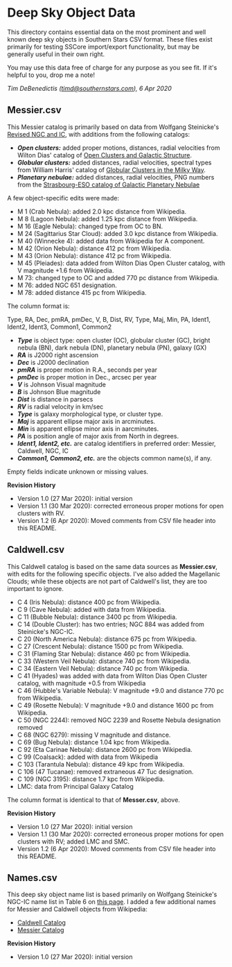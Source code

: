 Deep Sky Object Data
====================

This directory contains essential data on the most prominent and well known deep sky objects in Southern Stars CSV format.  These files exist primarily for testing SSCore import/export functionality, but may be generally useful in their own right.

You may use this data free of charge for any purpose as you see fit.  If it's helpful to you, drop me a note!

_Tim DeBenedictis (timd@southernstars.com), 6 Apr 2020_

Messier.csv
-----------

This Messier catalog is primarily based on data from Wolfgang Steinicke's [Revised NGC and IC](http://www.klima-luft.de/steinicke/index_e.htm), with additions from the following catalogs:

- **_Open clusters:_** added proper motions, distances, radial velocities from Wilton Dias' catalog of [Open Clusters and Galactic Structure](https://wilton.unifei.edu.br/ocdb/clusters.txt).
- **_Globular clusters:_** added distances, radial velocities, spectral types from William Harris' catalog of [Globular Clusters in the Milky Way](http://physwww.mcmaster.ca/~harris/mwgc.dat).
- **_Planetary nebulae:_** added distances, radial velocities, PNG numbers from the [Strasbourg-ESO catalog of Galactic Planetary Nebulae](https://cdsarc.unistra.fr/ftp/V/84)

A few object-specific edits were made:

- M 1 (Crab Nebula): added 2.0 kpc distance from Wikipedia.
- M 8 (Lagoon Nebula): added 1.25 kpc distance from Wikipedia.
- M 16 (Eagle Nebula): changed type from OC to BN.
- M 24 (Sagittarius Star Cloud): added 3.0 kpc distance from Wikipedia.
- M 40 (Winnecke 4): added data from Wikipedia for A component.
- M 42 (Orion Nebula): distance 412 pc from Wikipedia.
- M 43 (Orion Nebula): distance 412 pc from Wikipedia.
- M 45 (Pleiades): data added from Wilton Dias Open Cluster catalog, with V magnitude +1.6 from Wikipedia.
- M 73: changed type to OC and added 770 pc distance from Wikipedia.
- M 76: added NGC 651 designation.
- M 78: added distance 415 pc from Wikipedia.

The column format is:

Type, RA, Dec, pmRA, pmDec, V, B, Dist, RV, Type, Maj, Min, PA, Ident1, Ident2, Ident3, Common1, Common2

- **_Type_** is object type: open cluster (OC), globular cluster (GC), bright nebula (BN), dark nebula (DN), planetary nebula (PN), galaxy (GX)
- **_RA_** is J2000 right ascension
- **_Dec_** is J2000 declination
- **_pmRA_** is proper motion in R.A., seconds per year
- **_pmDec_** is proper motion in Dec., arcsec per year
- **_V_** is Johnson Visual magnitude
- **_B_** is Johnson Blue magnitude
- **_Dist_** is distance in parsecs
- **_RV_** is radial velocity in km/sec
- **_Type_** is galaxy morphological type, or cluster type.
- **_Maj_** is apparent ellipse major axis in arcminutes.
- **_Min_** is apparent ellipse minor axis in aarcminutes.
- **_PA_** is position angle of major axis from North in degrees.
- **_Ident1, Ident2, etc._** are catalog identifiers in preferred order: Messier, Caldwell, NGC, IC
- **_Common1, Common2, etc._** are the objects common name(s), if any.

Empty fields indicate unknown or missing values.

**Revision History**

- Version 1.0 (27 Mar 2020): initial version
- Version 1.1 (30 Mar 2020): corrected erroneous proper motions for open clusters with RV.
- Version 1.2 (6 Apr 2020): Moved comments from CSV file header into this README.

Caldwell.csv
------------

This Caldwell catalog is based on the same data sources as **Messier.csv**, with edits for the  following specific objects. I've also added the Magellanic Clouds; while these objects are not part of Caldwell's list, they are too important to ignore.

- C 4 (Iris Nebula): distance 400 pc from Wikipedia.
- C 9 (Cave Nebula): added with data from Wikipedia.
- C 11 (Bubble Nebula): distance 3400 pc from Wikipedia.
- C 14 (Double Cluster): has two entries; NGC 884 was added from Steinicke's NGC-IC.
- C 20 (North America Nebula): distance 675 pc from Wikipedia.
- C 27 (Crescent Nebula): distance 1500 pc from Wikipedia.
- C 31 (Flaming Star Nebula): distance 460 pc from Wikipedia.
- C 33 (Western Veil Nebula): distance 740 pc from Wikipedia.
- C 34 (Eastern Veil Nebula): distance 740 pc from Wikipedia.
- C 41 (Hyades) was added with data from Wilton Dias Open Cluster catalog, with magnitude +0.5 from Wikipedia
- C 46 (Hubble's Variable Nebula): V magnitude +9.0 and distance 770 pc from Wikipedia.
- C 49 (Rosette Nebula): V magnitude +9.0 and distance 1600 pc from Wikipedia.
- C 50 (NGC 2244): removed NGC 2239 and Rosette Nebula designation removed
- C 68 (NGC 6279): missing V magnitude and distance.
- C 69 (Bug Nebula): distance 1.04 kpc from Wikipedia.
- C 92 (Eta Carinae Nebula): distance 2600 pc from Wikipedia.
- C 99 (Coalsack): added with data from Wikipedia
- C 103 (Tarantula Nebula): distance 49 kpc from Wikipedia.
- C 106 (47 Tucanae): removed extraneous 47 Tuc designation.
- C 109 (NGC 3195): distance 1.7 kpc from Wikipedia.
- LMC: data from Principal Galaxy Catalog

The column format is identical to that of **Messer.csv**, above.

**Revision History**

- Version 1.0 (27 Mar 2020): initial version
- Version 1.1 (30 Mar 2020): corrected erroneous proper motions for open clusters with RV; added LMC and SMC.
- Version 1.2 (6 Apr 2020): Moved comments from CSV file header into this README.

Names.csv
---------

This deep sky object name list is based primarily on Wolfgang Steinicke's NGC-IC name list in Table 6 on [this page](http://www.klima-luft.de/steinicke/index_e.htm).  I added a few additional names for Messier and Caldwell objects from Wikipedia:

- [Caldwell Catalog](https://en.wikipedia.org/wiki/Caldwell_catalogue)
- [Messier Catalog](https://en.wikipedia.org/wiki/Messier_object)

**Revision History**

- Version 1.0 (27 Mar 2020): initial version
